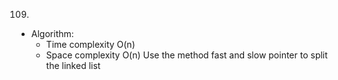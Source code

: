 109.

- Algorithm:
  - Time complexity O(n)
  - Space complexity O(n)
    Use the method fast and slow pointer to split the linked list
